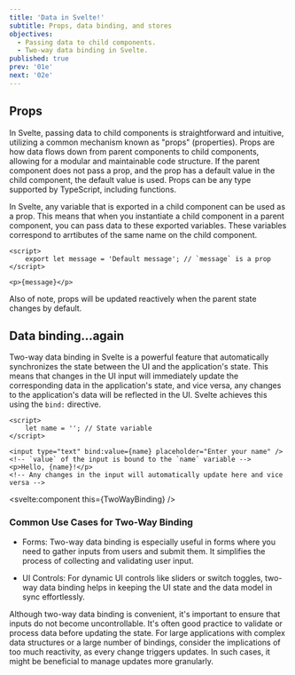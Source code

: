 ```yaml
---
title: 'Data in Svelte!'
subtitle: Props, data binding, and stores
objectives:
  - Passing data to child components.
  - Two-way data binding in Svelte.
published: true
prev: '01e'
next: '02e'
---
```


<script context="module">
    import TwoWayBinding from '$lib/components/examples/TwoWayBinding.svelte';

    export { TwoWayBinding };
</script>

## Props

In Svelte, passing data to child components is straightforward and intuitive, utilizing a common mechanism known as "props" (properties). Props are how data flows down from parent components to child components, allowing for a modular and maintainable code structure. If the parent component does not pass a prop, and the prop has a default value in the child component, the default value is used. Props can be any type supported by TypeScript, including functions.

In Svelte, any variable that is exported in a child component can be used as a prop. This means that when you instantiate a child component in a parent component, you can pass data to these exported variables. These variables correspond to arrtibutes of the same name on the child component.

```svelte
<script>
	export let message = 'Default message'; // `message` is a prop
</script>

<p>{message}</p>
```

Also of note, props will be updated reactively when the parent state changes by default.

## Data binding...again

Two-way data binding in Svelte is a powerful feature that automatically synchronizes the state between the UI and the application's state. This means that changes in the UI input will immediately update the corresponding data in the application's state, and vice versa, any changes to the application's data will be reflected in the UI. Svelte achieves this using the `bind:` directive.

```svelte
<script>
	let name = ''; // State variable
</script>

<input type="text" bind:value={name} placeholder="Enter your name" />
<!-- `value` of the input is bound to the `name` variable -->
<p>Hello, {name}!</p>
<!-- Any changes in the input will automatically update here and vice versa -->
```

<svelte:component this={TwoWayBinding} />

### Common Use Cases for Two-Way Binding

- Forms: Two-way data binding is especially useful in forms where you need to gather inputs from users and submit them. It simplifies the process of collecting and validating user input.

- UI Controls: For dynamic UI controls like sliders or switch toggles, two-way data binding helps in keeping the UI state and the data model in sync effortlessly.

Although two-way data binding is convenient, it's important to ensure that inputs do not become uncontrollable. It's often good practice to validate or process data before updating the state. For large applications with complex data structures or a large number of bindings, consider the implications of too much reactivity, as every change triggers updates. In such cases, it might be beneficial to manage updates more granularly.
